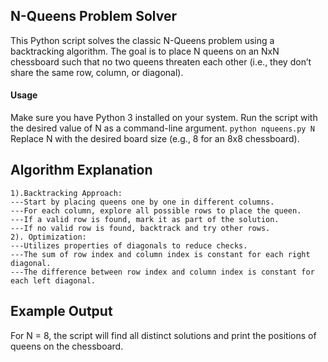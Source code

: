 ## N-Queens Problem Solver
This Python script solves the classic N-Queens problem using a backtracking algorithm. The goal is to place N queens on an NxN chessboard such that no two queens threaten each other (i.e., they don’t share the same row, column, or diagonal).

####  Usage
Make sure you have Python 3 installed on your system.
Run the script with the desired value of N as a command-line argument.
                           ```python nqueens.py N```
Replace N with the desired board size (e.g., 8 for an 8x8 chessboard).

##  Algorithm Explanation
```
1).Backtracking Approach:
---Start by placing queens one by one in different columns.
---For each column, explore all possible rows to place the queen.
---If a valid row is found, mark it as part of the solution.
---If no valid row is found, backtrack and try other rows.
2). Optimization:
---Utilizes properties of diagonals to reduce checks.
---The sum of row index and column index is constant for each right diagonal.
---The difference between row index and column index is constant for each left diagonal.
```
## Example Output
For N = 8, the script will find all distinct solutions and print the positions of queens on the chessboard.
